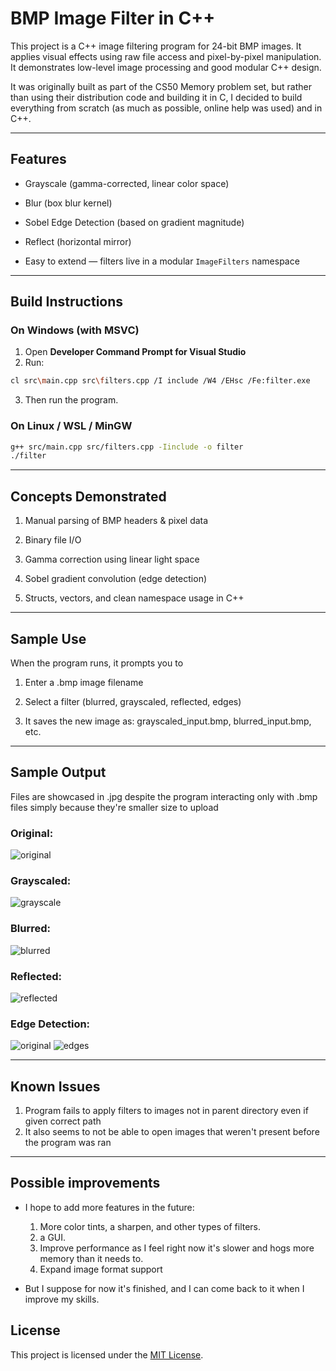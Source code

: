 # BMP Image Filter in C++

This project is a C++ image filtering program for 24-bit BMP images. It applies visual effects using raw file access and pixel-by-pixel manipulation. It demonstrates low-level image processing and good modular C++ design.

It was originally built as part of the CS50 Memory problem set, but rather than using their distribution code and building it in C,
I decided to build everything from scratch (as much as possible, online help was used) and in C++.

---

## Features

- Grayscale (gamma-corrected, linear color space)

- Blur (box blur kernel)

- Sobel Edge Detection (based on gradient magnitude)

- Reflect (horizontal mirror)

- Easy to extend — filters live in a modular `ImageFilters` namespace

---

## Build Instructions

### On Windows (with MSVC)

1. Open **Developer Command Prompt for Visual Studio**
2. Run:

```bash
cl src\main.cpp src\filters.cpp /I include /W4 /EHsc /Fe:filter.exe
```
3. Then run the program.

### On Linux / WSL / MinGW
```bash
g++ src/main.cpp src/filters.cpp -Iinclude -o filter
./filter
```

---

## Concepts Demonstrated
1. Manual parsing of BMP headers & pixel data

2. Binary file I/O

3. Gamma correction using linear light space

4. Sobel gradient convolution (edge detection)

5. Structs, vectors, and clean namespace usage in C++

---

## Sample Use
When the program runs, it prompts you to

1. Enter a .bmp image filename

2. Select a filter (blurred, grayscaled, reflected, edges)

3. It saves the new image as: grayscaled_input.bmp, blurred_input.bmp, etc.

---

## Sample Output

Files are showcased in .jpg despite the program interacting only with .bmp files simply because they're smaller size to upload

### Original:
![original](images/IMG_1070.jpg)

### Grayscaled:
![grayscale](images/grayscaled_IMG_1070.jpg)

### Blurred:
![blurred](images/blurred_IMG_1070.jpg)

### Reflected:
![reflected](images/reflected_IMG_1070.jpg)

### Edge Detection:
![original](images/image.jpg)
![edges](images/edges_image.jpg)

---

## Known Issues
1. Program fails to apply filters to images not in parent directory even if given correct path
2. It also seems to not be able to open images that weren't present before the program was ran

---
## Possible improvements

- I hope to add more features in the future:
    1. More color tints, a sharpen, and other types of filters.
    2. a GUI.
    3. Improve performance as I feel right now it's slower and hogs more memory than it needs to.
    4. Expand image format support

- But I suppose for now it's finished, and I can come back to it when I improve my skills.


## License

This project is licensed under the [MIT License](LICENSE).
